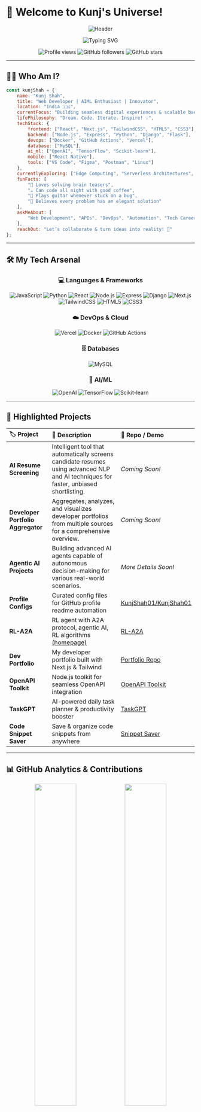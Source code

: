 # 🚀 Welcome to Kunj's Universe!

<div align="center">

![Header](https://capsule-render.vercel.app/api?type=waving&color=gradient&customColorList=2,18,27&height=200&section=header&text=Kunj%20Shah&fontSize=75&fontAlignY=35&animation=twinkling&fontColor=gradient&desc=Crafting%20Tomorrow's%20Tech%2C%20Today&descSize=20&descAlignY=65)

<img src="https://readme-typing-svg.herokuapp.com?font=Fira+Code&size=30&duration=2500&pause=1000&color=FFB300&center=true&vCenter=true&width=600&height=60&lines=🌐+Web+Developer;🤖+AI%2FML+Explorer;🚀+Tech+Visionary;🛠️+Open+Source+Builder;💡+Innovator+at+Heart" alt="Typing SVG" />

<p>
  <img src="https://komarev.com/ghpvc/?username=KunjShah01&color=ffb300&style=for-the-badge&label=PROFILE+VIEWS" alt="Profile views" />
  <img src="https://img.shields.io/github/followers/KunjShah01?style=for-the-badge&color=orange&labelColor=black" alt="GitHub followers" />
  <img src="https://img.shields.io/github/stars/KunjShah01?style=for-the-badge&color=yellow&labelColor=black" alt="GitHub stars" />
</p>

</div>

---

## 👨‍💻 Who Am I?

```js
const kunjShah = {
    name: "Kunj Shah",
    title: "Web Developer | AIML Enthusiast | Innovator",
    location: "India 🇮🇳",
    currentFocus: "Building seamless digital experiences & scalable backend systems",
    lifePhilosophy: "Dream. Code. Iterate. Inspire! 💡",
    techStack: {
        frontend: ["React", "Next.js", "TailwindCSS", "HTML5", "CSS3"],
        backend: ["Node.js", "Express", "Python", "Django", "Flask"],
        devops: ["Docker", "GitHub Actions", "Vercel"],
        database: ["MySQL"],
        ai_ml: ["OpenAI", "TensorFlow", "Scikit-learn"],
        mobile: ["React Native"],
        tools: ["VS Code", "Figma", "Postman", "Linux"]
    },
    currentlyExploring: ["Edge Computing", "Serverless Architectures", "Prompt Engineering", "Open Source"],
    funFacts: [
        "🧩 Loves solving brain teasers",
        "☕ Can code all night with good coffee",
        "🎸 Plays guitar whenever stuck on a bug",
        "🚀 Believes every problem has an elegant solution"
    ],
    askMeAbout: [
        "Web Development", "APIs", "DevOps", "Automation", "Tech Careers"
    ],
    reachOut: "Let’s collaborate & turn ideas into reality! 🤝"
};
```

---

## 🛠️ My Tech Arsenal

<div align="center">

### 💻 Languages & Frameworks

![JavaScript](https://img.shields.io/badge/JavaScript-F7DF1E?style=for-the-badge&logo=javascript&logoColor=black)
![Python](https://img.shields.io/badge/Python-3776AB?style=for-the-badge&logo=python&logoColor=yellow)
![React](https://img.shields.io/badge/React-20232A?style=for-the-badge&logo=react&logoColor=61DAFB)
![Node.js](https://img.shields.io/badge/Node.js-339933?style=for-the-badge&logo=nodedotjs&logoColor=white)
![Express](https://img.shields.io/badge/Express-000000?style=for-the-badge&logo=express&logoColor=white)
![Django](https://img.shields.io/badge/Django-092E20?style=for-the-badge&logo=django&logoColor=green)
![Next.js](https://img.shields.io/badge/Next.js-000000?style=for-the-badge&logo=next.js&logoColor=white)
![TailwindCSS](https://img.shields.io/badge/TailwindCSS-38B2AC?style=for-the-badge&logo=tailwind-css&logoColor=white)
![HTML5](https://img.shields.io/badge/HTML5-E34F26?style=for-the-badge&logo=html5&logoColor=white)
![CSS3](https://img.shields.io/badge/CSS3-1572B6?style=for-the-badge&logo=css3&logoColor=white)

### ☁️ DevOps & Cloud

![Vercel](https://img.shields.io/badge/Vercel-000000?style=for-the-badge&logo=vercel&logoColor=white)
![Docker](https://img.shields.io/badge/Docker-2496ED?style=for-the-badge&logo=docker&logoColor=white)
![GitHub Actions](https://img.shields.io/badge/GitHub%20Actions-2088FF?style=for-the-badge&logo=github-actions&logoColor=white)

### 🗄️ Databases

![MySQL](https://img.shields.io/badge/MySQL-005C84?style=for-the-badge&logo=mysql&logoColor=white)

### 🤖 AI/ML

![OpenAI](https://img.shields.io/badge/OpenAI-412991?style=for-the-badge&logo=openai&logoColor=white)
![TensorFlow](https://img.shields.io/badge/TensorFlow-FF6F00?style=for-the-badge&logo=tensorflow&logoColor=white)
![Scikit-learn](https://img.shields.io/badge/scikit_learn-F7931E?style=for-the-badge&logo=scikit-learn&logoColor=white)

</div>

---

## 🚩 Highlighted Projects

<div align="center">

| 🏷️ **Project** | 🚀 **Description** | 🔗 **Repo / Demo** | 
|:-|:-|:-|
| **AI Resume Screening** | Intelligent tool that automatically screens candidate resumes using advanced NLP and AI techniques for faster, unbiased shortlisting. | _Coming Soon!_ |
| **Developer Portfolio Aggregator** | Aggregates, analyzes, and visualizes developer portfolios from multiple sources for a comprehensive overview. | _Coming Soon!_ |
| **Agentic AI Projects** | Building advanced AI agents capable of autonomous decision-making for various real-world scenarios. | _More Details Soon!_ |
| **Profile Configs** | Curated config files for GitHub profile readme automation | [KunjShah01/KunjShah01](https://github.com/KunjShah01/KunjShah01) |
| **RL-A2A** | RL agent with A2A protocol, agentic AI, RL algorithms [(homepage)](https://rla2a.vercel.app/) | [RL-A2A](https://github.com/KunjShah01/RL-A2A) |
| **Dev Portfolio** | My developer portfolio built with Next.js & Tailwind | [Portfolio Repo](https://github.com/KunjShah01/portfolio) |
| **OpenAPI Toolkit** | Node.js toolkit for seamless OpenAPI integration | [OpenAPI Toolkit](https://github.com/KunjShah01/openapi-toolkit) |
| **TaskGPT** | AI-powered daily task planner & productivity booster | [TaskGPT](https://github.com/KunjShah01/TaskGPT) |
| **Code Snippet Saver** | Save & organize code snippets from anywhere | [Snippet Saver](https://github.com/KunjShah01/snippet-saver) |

</div>

---

## 📊 GitHub Analytics & Contributions

<div align="center">

<img width="47%" src="https://github-readme-stats.vercel.app/api?username=KunjShah01&show_icons=true&theme=gruvbox&hide_border=true&count_private=true&include_all_commits=true&custom_title=🌟%20GitHub%20Stats" />
<img width="47%" src="https://github-readme-streak-stats.herokuapp.com/?user=KunjShah01&theme=gruvbox&hide_border=true" />

![Top Languages](https://github-readme-stats.vercel.app/api/top-langs/?username=KunjShah01&layout=compact&theme=gruvbox&hide_border=true&langs_count=8&custom_title=🔥%20Languages%20I%20Love)

</div>

---

## 🏆 GitHub Achievements

<div align="center">

![GitHub Trophies](https://github-profile-trophy.vercel.app/?username=KunjShah01&theme=gruvbox&no-frame=true&no-bg=false&margin-w=4&column=3&title=Followers,Commits,Repositories,Stars,PullRequest,Issues)

</div>

---

## 🚧 Currently Building

<div align="center">

| 🚩 **Project**                | 🔥 **What’s Cool**                                      | 📈 **Status**      |
|:-----------------------------|:-------------------------------------------------------|:-------------------|
| **AI Resume Screening**       | AI for unbiased, efficient candidate selection          | 🟢 In Progress     |
| **Developer Portfolio Aggregator** | One-stop portfolio insights                       | 🟢 Building        |
| **Agentic AI Projects**       | Smart agents for real-world automation                 | 🟢 Research/Development |
| **Multi-Agent Collaboration** | AI agents collaborating to solve complex tasks         | 🟠 Prototype       |
| **Autonomous Research Agent** | Agent that autonomously researches and summarizes info | 🟡 Beta            |
| **Personalized Learning Agent** | Adaptive AI tutor for personalized learning paths   | 🟣 Ideation        |
| **AI Code Reviewer**          | Automated, agentic code review and feedback            | 🟢 Early Dev       |

</div>
---

## ⏳ Coding Activity

<div align="center">

<!--START_SECTION:waka-->
```text
JavaScript   ███████████████░░░░░░░░   63.2 %
Python       ████░░░░░░░░░░░░░░░░░░░   12.7 %
Other        ██░░░░░░░░░░░░░░░░░░░░░    5.7 %
```
<!--END_SECTION:waka-->

![Coding Activity Graph](https://github-readme-activity-graph.vercel.app/graph?username=KunjShah01&bg_color=1a1b27&color=ffb300&line=00c7b7&point=ffb300&area=true&hide_border=true)

</div>

## 🎲 Fun Zone

<div align="center">

---

### 🎉 Random Joke

![Jokes Card](https://readme-jokes.vercel.app/api?theme=gruvbox)

---

### 🧩 Mini Puzzle of the Day

> **What comes next in the sequence?**  
> `2, 6, 12, 20, 30, ___`

<details>
<summary>💡 Click to reveal the answer!</summary>

**Answer:** 42  
Pattern: n(n+1), where n=1,2,3,4,5,6...

</details>

---

### 🕹️ Play with My Portfolio!

> Want to see more? [Check out my interactive portfolio! 🚀](https://kunjshah95.github.io/kunjs-portfolio-website.io/)

---

</div>

## 🤝 Let's Connect!

<div align="center">

[![LinkedIn](https://img.shields.io/badge/LinkedIn-0077B5?style=for-the-badge&logo=linkedin&logoColor=white&label=Connect)](https://www.linkedin.com/in/kunjshah05)
[![Twitter](https://img.shields.io/badge/Twitter-1DA1F2?style=for-the-badge&logo=twitter&logoColor=white&label=Follow)](https://twitter.com/INDIA_KUNJ)
[![Instagram](https://img.shields.io/badge/Instagram-E4405F?style=for-the-badge&logo=instagram&logoColor=white&label=Follow)](https://www.instagram.com/kunjshah_05)
[![Email](https://img.shields.io/badge/Gmail-D14836?style=for-the-badge&logo=gmail&logoColor=white&label=Email)](mailto:kunjkshah05@gmail.com)

</div>

---

## 📈 Contribution Graph

<div align="center">

![Contribution Graph](https://github-readme-activity-graph.vercel.app/graph?username=KunjShah01&bg_color=1a1b27&color=ffb300&line=00c7b7&point=ffb300&area=true&hide_border=true&custom_title=💻%20Kunj's%20Contribution%20Graph)

</div>

---

## 💬 Daily Dev Quote

<div align="center">

![Quote](https://quotes-github-readme.vercel.app/api?type=horizontal&theme=gruvbox&quote=Stay%20hungry%2C%20stay%20foolish&author=Steve%20Jobs)

</div>

---

<div align="center">

### ⭐ "Every line of code is a step closer to greatness. Start now!" ⭐

<img src="https://capsule-render.vercel.app/api?type=waving&color=gradient&customColorList=2,18,27&height=100&section=footer&animation=twinkling" />

![Visitor Count](https://profile-counter.glitch.me/KunjShah01/count.svg)

**🚀 If you enjoyed my projects, leave a ⭐ and let’s connect! Open to collaborations and new adventures in tech! 🚀**

</div>

